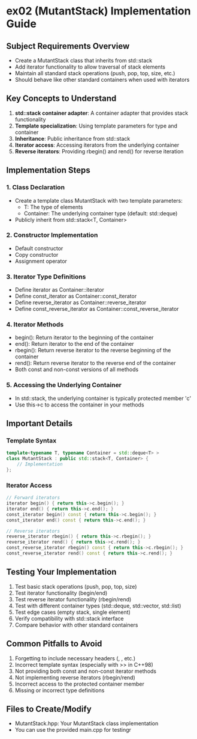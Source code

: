 # ex02 (MutantStack) Implementation Guide

## Subject Requirements Overview
- Create a MutantStack class that inherits from std::stack
- Add iterator functionality to allow traversal of stack elements
- Maintain all standard stack operations (push, pop, top, size, etc.)
- Should behave like other standard containers when used with iterators

## Key Concepts to Understand
1. **std::stack container adapter**: A container adapter that provides stack functionality
2. **Template specialization**: Using template parameters for type and container
3. **Inheritance**: Public inheritance from std::stack
4. **Iterator access**: Accessing iterators from the underlying container
5. **Reverse iterators**: Providing rbegin() and rend() for reverse iteration

## Implementation Steps

### 1. Class Declaration
- Create a template class MutantStack with two template parameters:
  - T: The type of elements
  - Container: The underlying container type (default: std::deque<T>)
- Publicly inherit from std::stack<T, Container>

### 2. Constructor Implementation
- Default constructor
- Copy constructor
- Assignment operator

### 3. Iterator Type Definitions
- Define iterator as Container::iterator
- Define const_iterator as Container::const_iterator
- Define reverse_iterator as Container::reverse_iterator
- Define const_reverse_iterator as Container::const_reverse_iterator

### 4. Iterator Methods
- begin(): Return iterator to the beginning of the container
- end(): Return iterator to the end of the container
- rbegin(): Return reverse iterator to the reverse beginning of the container
- rend(): Return reverse iterator to the reverse end of the container
- Both const and non-const versions of all methods

### 5. Accessing the Underlying Container
- In std::stack, the underlying container is typically protected member 'c'
- Use this->c to access the container in your methods

## Important Details

### Template Syntax
```cpp
template<typename T, typename Container = std::deque<T> >
class MutantStack : public std::stack<T, Container> {
    // Implementation
};
```

### Iterator Access
```cpp
// Forward iterators
iterator begin() { return this->c.begin(); }
iterator end() { return this->c.end(); }
const_iterator begin() const { return this->c.begin(); }
const_iterator end() const { return this->c.end(); }

// Reverse iterators
reverse_iterator rbegin() { return this->c.rbegin(); }
reverse_iterator rend() { return this->c.rend(); }
const_reverse_iterator rbegin() const { return this->c.rbegin(); }
const_reverse_iterator rend() const { return this->c.rend(); }
```

## Testing Your Implementation
1. Test basic stack operations (push, pop, top, size)
2. Test iterator functionality (begin/end)
3. Test reverse iterator functionality (rbegin/rend)
4. Test with different container types (std::deque, std::vector, std::list)
5. Test edge cases (empty stack, single element)
6. Verify compatibility with std::stack interface
7. Compare behavior with other standard containers

## Common Pitfalls to Avoid
1. Forgetting to include necessary headers (<stack>, <deque>, etc.)
2. Incorrect template syntax (especially with >> in C++98)
3. Not providing both const and non-const iterator methods
4. Not implementing reverse iterators (rbegin/rend)
5. Incorrect access to the protected container member
6. Missing or incorrect type definitions

## Files to Create/Modify
- MutantStack.hpp: Your MutantStack class implementation
- You can use the provided main.cpp for testingr